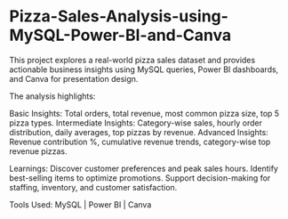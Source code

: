 # Pizza-Sales-Analysis-using-MySQL-Power-BI-and-Canva

This project explores a real-world pizza sales dataset and provides actionable business insights using MySQL queries, Power BI dashboards, and Canva for presentation design.

The analysis highlights:

Basic Insights: Total orders, total revenue, most common pizza size, top 5 pizza types.
Intermediate Insights: Category-wise sales, hourly order distribution, daily averages, top pizzas by revenue.
Advanced Insights: Revenue contribution %, cumulative revenue trends, category-wise top revenue pizzas.

Learnings:
   Discover customer preferences and peak sales hours.
   Identify best-selling items to optimize promotions.
   Support decision-making for staffing, inventory, and customer satisfaction.

Tools Used: MySQL | Power BI | Canva
